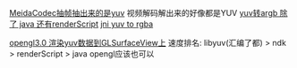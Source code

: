 [MeidaCodec抽帧抽出来的是yuv](https://blog.csdn.net/afei__/article/details/114886960) 视频解码解出来的好像都是YUV
[yuv转argb 除了 java 还有renderScript](https://juejin.cn/post/6844903749811634190)
[jni yuv to rgba ](https://github.com/xvolica/Camera2-Yuv2Rgb)


[opengl3.0 渲染yuv数据到GLSurfaceView上](https://blog.csdn.net/afei__/article/details/109031907)
速度排名:
libyuv(汇编了都) > ndk > renderScript > java
opengl应该也可以